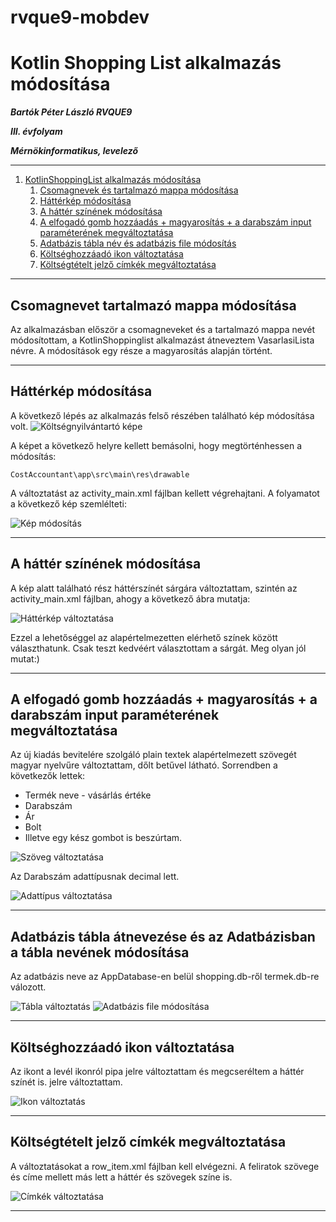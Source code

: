 # rvque9-mobdev

# Kotlin Shopping List alkalmazás módosítása
***Bartók Péter László RVQUE9***

***III. évfolyam*** 

***Mérnökinformatikus, levelező***

---

1. [KotlinShoppingList alkalmazás módosítása](#kotlinshoppinglist-alkalmazás-módosítása)
   1. [Csomagnevek és tartalmazó mappa módosítása](#csomagnevek-és-tartalmazó-mappa-módosítása)
   2. [Háttérkép módosítása](#háttérkép-módosítása)
   3. [A háttér színének módosítása](#a-háttér-színének-módosítása)
   4. [A elfogadó gomb hozzáadás + magyarosítás + a darabszám input paraméterének megváltoztatása ](#Az-elfogadó-gomb-hozzáadás-magyarosítás-a-darabszám-input-paraméterének-megváltoztatása)
   5. [Adatbázis tábla név és adatbázis file módosítás](#adatbázis-tábla-név-és-adatbázis-file-módosítás)
   6. [Költséghozzáadó ikon változtatása](#költséghozzáadó-ikon-változtatása)
   7. [Költségtételt jelző címkék megváltoztatása](#költségtételt-jelző-címkék-megváltoztatása)

---


## Csomagnevet tartalmazó mappa módosítása

Az alkalmazásban először a csomagneveket és a tartalmazó mappa nevét módosítottam, a KotlinShoppinglist alkalmazást átneveztem VasarlasiLista névre.
A módosítások egy része a magyarosítás alapján történt.

---

## Háttérkép módosítása

A következő lépés az alkalmazás felső részében található kép módosítása volt.
![Költségnyilvántartó képe](images/activiti_main.jpg)

A képet a következő helyre kellett bemásolni, hogy megtörténhessen a módosítás:

```
CostAccountant\app\src\main\res\drawable
```

A változtatást az activity_main.xml fájlban kellett végrehajtani. A folyamatot a következő kép szemlélteti:

![Kép módosítás](images/Modify_background_pictures.jpg)

---

## A háttér színének módosítása

A kép alatt található rész háttérszínét sárgára változtattam, szintén az activity_main.xml fájlban, ahogy a következő ábra mutatja:

![Háttérkép változtatása](images/03.jpg)

Ezzel a lehetőséggel az alapértelmezetten elérhető színek között választhatunk. Csak teszt kedvéért választottam a sárgát. Meg olyan jól mutat:)


---

## A elfogadó gomb hozzáadás + magyarosítás + a darabszám input paraméterének megváltoztatása

Az új kiadás bevitelére szolgáló plain textek alapértelmezett szövegét magyar nyelvűre változtattam, dőlt betűvel látható. Sorrendben a következők lettek:
* Termék neve - vásárlás értéke
* Darabszám
* Ár
* Bolt
* Illetve egy kész gombot is beszúrtam.

![Szöveg változtatása](images/04.jpg)

Az Darabszám adattípusnak decimal lett.

![Adattípus változtatása](images/05.jpg)

---

## Adatbázis tábla átnevezése és az Adatbázisban a tábla nevének módosítása
Az adatbázis neve az AppDatabase-en belül shopping.db-ről termek.db-re válozott.

![Tábla változtatás](images/06.jpg)
![Adatbázis file módosítása](images/07.jpg)

---

## Költséghozzáadó ikon változtatása

Az ikont a levél ikonról pipa jelre változtattam és megcseréltem a háttér színét is. jelre változtattam.

![Ikon változtatás](images/08.jpg)

---

## Költségtételt jelző címkék megváltoztatása

A változtatásokat a row_item.xml fájlban kell elvégezni. A feliratok szövege és címe mellett más lett a háttér és szövegek színe is.

![Címkék változtatása](images/09.jpg)


---
